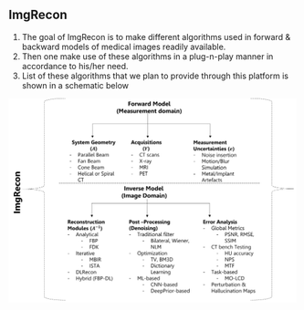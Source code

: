 ## ImgRecon ##

1. The goal of ImgRecon is to make different algorithms used in forward & backward models of medical images readily available. 
2. Then one make use of these algorithms in a plug-n-play manner in accordance to his/her need. 
3. List of these algorithms that we plan to provide through this platform is shown in a schematic below

<img src=".plot/schematic.png" alt="schematic fig"/>
